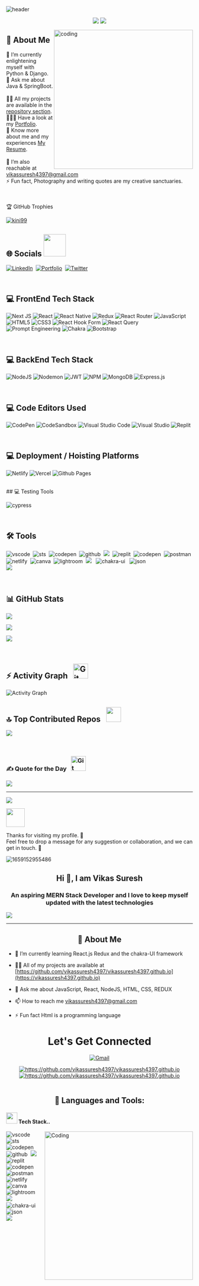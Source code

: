 <img alt="header" src="https://github.com/vikassuresh4397/vikassuresh4397/blob/main/Banner.gif">

<br>


<p align="center">
  <img src="https://readme-typing-svg.demolab.com/?lines=Hi+ 👋 +I'm+Vikas Suresh;Full-Stack+Web+Developer👨‍💻+From+India.&%20Code&center=true&width=700&height=50&weight=700&size=25&duration=2000&pause=2000">
  <img src="https://user-images.githubusercontent.com/73097560/115834477-dbab4500-a447-11eb-908a-139a6edaec5c.gif">
</p> 


<img align="right" alt="coding" width="375" src="https://i.pinimg.com/originals/81/17/8b/81178b47a8598f0c81c4799f2cdd4057.gif">

## 💫 About Me
🌱 I’m currently enlightening myself with Python & Django.
<br>
💬 Ask me about Java & SpringBoot.
<br>
<br>
👨‍💻 All my projects are available in the [repository section](https://github.com/vikassuresh4397?tab=repositories).
<br>
👨🏻‍🎓 Have a look at my [Portfolio](https://vikassuresh4397.github.io/).
<br>
🔭 Know more about me and my experiences [My Resume](https://flowcv.com/resume/sleu82c1fn).
<br>
<br>
🤝 I’m also reachable at vikassuresh4397@gmail.com
<br>
⚡ Fun fact, Photography and writing quotes are my creative sanctuaries.

<br>

🏆 GitHub Trophies   
<p align="left"> <a href="https://github.com/ryo-ma/github-profile-trophy"><img src="https://github-profile-trophy.vercel.app/?username=vikassuresh4397" alt="kini99" /></a> </p>


## 🌐 Socials <img src='https://raw.githubusercontent.com/ShahriarShafin/ShahriarShafin/main/Assets/handshake.gif' width="60px">
[![LinkedIn](https://img.shields.io/badge/LinkedIn-%230077B5.svg?logo=linkedin&logoColor=white)](https://www.linkedin.com/in/vikas-suresh-05a60b23b/)&nbsp;
[![Portfolio](https://img.shields.io/badge/Portfolio-%23E34F26.svg?logo=react&logoColor=white)](https://vikassuresh4397.github.io/)&nbsp;
[![Twitter](https://img.shields.io/badge/Twitter-%231DA1F2.svg?logo=Twitter&logoColor=white)](https://twitter.com/vikassuresh4397)&nbsp;

<br>

## 💻 FrontEnd Tech Stack
![Next JS](https://img.shields.io/badge/Next-black?style=for-the-badge&logo=next.js&logoColor=white) 
![React](https://img.shields.io/badge/react-%2320232a.svg?style=for-the-badge&logo=react&logoColor=%2361DAFB)
![React Native](https://img.shields.io/badge/react_native-%2320232a.svg?style=for-the-badge&logo=react&logoColor=%2361DAFB)
![Redux](https://img.shields.io/badge/redux-%23593d88.svg?style=for-the-badge&logo=redux&logoColor=white)
![React Router](https://img.shields.io/badge/React_Router-CA4245?style=for-the-badge&logo=react-router&logoColor=white)
![JavaScript](https://img.shields.io/badge/javascript-%23323330.svg?style=for-the-badge&logo=javascript&logoColor=%23F7DF1E)
![HTML5](https://img.shields.io/badge/html5-%23E34F26.svg?style=for-the-badge&logo=html5&logoColor=white)
![CSS3](https://img.shields.io/badge/css3-%231572B6.svg?style=for-the-badge&logo=css3&logoColor=white)
![React Hook Form](https://img.shields.io/badge/React%20Hook%20Form-%23EC5990.svg?style=for-the-badge&logo=reacthookform&logoColor=white)
![React Query](https://img.shields.io/badge/-React%20Query-FF4154?style=for-the-badge&logo=react%20query&logoColor=white)
![Prompt Engineering](https://img.shields.io/badge/Prompt_Engineering-667881?style=for-the-badge&logo=openai&logoColor=white)
![Chakra](https://img.shields.io/badge/chakra-%234ED1C5.svg?style=for-the-badge&logo=chakraui&logoColor=white)
![Bootstrap](https://img.shields.io/badge/bootstrap-%238511FA.svg?style=for-the-badge&logo=bootstrap&logoColor=white)

<br>

## 💻 BackEnd Tech Stack
![NodeJS](https://img.shields.io/badge/node.js-6DA55F?style=for-the-badge&logo=node.js&logoColor=white)
![Nodemon](https://img.shields.io/badge/NODEMON-%23323330.svg?style=for-the-badge&logo=nodemon&logoColor=%BBDEAD)
![JWT](https://img.shields.io/badge/JWT-black?style=for-the-badge&logo=JSON%20web%20tokens)
![NPM](https://img.shields.io/badge/NPM-%23CB3837.svg?style=for-the-badge&logo=npm&logoColor=white)
![MongoDB](https://img.shields.io/badge/MongoDB-%234ea94b.svg?style=for-the-badge&logo=mongodb&logoColor=white)
![Express.js](https://img.shields.io/badge/express.js-%23404d59.svg?style=for-the-badge&logo=express&logoColor=%2361DAFB)

<br>

## 💻 Code Editors Used
![CodePen](https://img.shields.io/badge/CodePen-white?style=for-the-badge&logo=codepen&logoColor=black)
![CodeSandbox](https://img.shields.io/badge/Codesandbox-040404?style=for-the-badge&logo=codesandbox&logoColor=DBDBDB)
![Visual Studio Code](https://img.shields.io/badge/Visual%20Studio%20Code-0078d7.svg?style=for-the-badge&logo=visual-studio-code&logoColor=white)
![Visual Studio](https://img.shields.io/badge/Visual%20Studio-5C2D91.svg?style=for-the-badge&logo=visual-studio&logoColor=white)
![Replit](https://img.shields.io/badge/Replit-DD1200?style=for-the-badge&logo=Replit&logoColor=white)

<br>

## 💻 Deployment / Hoisting Platforms
![Netlify](https://img.shields.io/badge/netlify-%23000000.svg?style=for-the-badge&logo=netlify&logoColor=#00C7B7)
![Vercel](https://img.shields.io/badge/vercel-%23000000.svg?style=for-the-badge&logo=vercel&logoColor=white)
![Github Pages](https://img.shields.io/badge/github%20pages-121013?style=for-the-badge&logo=github&logoColor=white)

<br>
## 💻 Testing Tools

![cypress](https://img.shields.io/badge/-cypress-%23E5E5E5?style=for-the-badge&logo=cypress&logoColor=058a5e)

<br>


## 🛠️ Tools
<img src="https://img.shields.io/badge/VSCode-0078D4?style=for-the-badge&logo=visual%20studio%20code&logoColor=white" alt="vscode" />&nbsp;
<img src="https://img.shields.io/badge/STS-58b531?style=for-the-badge&logo=spring&logoColor=white" alt="sts"/>&nbsp;
<img src="https://img.shields.io/badge/MySQL-CommandLine-bcae79?style=for-the-badge&logo=mysql&logoColor=white" alt="codepen" />&nbsp;
<img src="https://img.shields.io/badge/GitHub-100000?style=for-the-badge&logo=github&logoColor=white" alt="github"/>&nbsp;
<img src="https://img.shields.io/badge/Git%20-%23F7DF1E.svg?&style=for-the-badge&color=blue&logo=Git&logoColor=white" />&nbsp;
<img src="https://img.shields.io/badge/replit-667881?style=for-the-badge&logo=replit&logoColor=white" alt="replit" />&nbsp;
<img src="https://img.shields.io/badge/Codepen-000000?style=for-the-badge&logo=codepen&logoColor=white" alt="codepen" />&nbsp;
<img src="https://img.shields.io/badge/Postman-FF6C37?style=for-the-badge&logo=Postman&logoColor=white" alt="postman"/>&nbsp;
<img src="https://img.shields.io/badge/Netlify-00C7B7?style=for-the-badge&logo=netlify&logoColor=white" alt="netlify" />&nbsp;
<img src="https://img.shields.io/badge/Canva-%2300C4CC.svg?&style=for-the-badge&logo=Canva&logoColor=white" alt="canva" />&nbsp;
<img src="https://img.shields.io/badge/Adobe%20Lightroom-31A8FF.svg?style=for-the-badge&logo=Adobe%20Lightroom&logoColor=white" alt="lightroom" />&nbsp;
 <img src="https://img.shields.io/badge/react-%2320232a.svg?style=for-the-badge&logo=react&logoColor=%2361DAFB" />&nbsp;&nbsp;
 <img src="https://img.shields.io/badge/Chakra%20UI-3bc7bd?style=for-the-badge&logo=chakraui&logoColor=white" alt="chakra-ui" />&nbsp;&nbsp;
<img src="https://img.shields.io/badge/Node.js-43853D?style=for-the-badge&logo=node.js&logoColor=white" alt="json" />&nbsp;&nbsp;
 <br/>
<img src="https://img.shields.io/badge/express.js-%23404d59.svg?style=for-the-badge&logo=express&logoColor=%2361DAFB" />&nbsp;&nbsp;

<br>

## 📊 GitHub Stats
<!-- Total Stats -->
![](https://github-readme-stats-sigma-five.vercel.app/api?username=vikassuresh4397&theme=gotham&hide_border=false&include_all_commits=false&count_private=true)<br/>
<!-- Streak Stats -->
![](https://github-readme-streak-stats.herokuapp.com/?user=vikassuresh4397)<br/>
<!-- Top Languages -->
![](https://github-readme-stats.vercel.app/api/top-langs/?username=vikassuresh4397&theme=dark&hide_border=false&include_all_commits=false&count_private=false&layout=compact)

<br>

## ⚡ Activity Graph &nbsp; <img src="https://media.giphy.com/media/W5eoZHPpUx9sapR0eu/giphy.gif" width="40px" alt="Git"/>
<img alt="Activity Graph" src="https://github-readme-activity-graph.vercel.app/graph?username=vikassuresh4397&theme=gotham&hide_border=true"/>

## 🔝 Top Contributed Repos &nbsp; <img src="https://media.giphy.com/media/iY8CRBdQXODJSCERIr/giphy.gif" width="40px">
![](https://github-contributor-stats.vercel.app/api?username=vikassuresh4397&limit=5&theme=dark&combine_all_yearly_contributions=true)

<br>

### ✍️ Quote for the Day &nbsp; <img src="https://media.giphy.com/media/W5eoZHPpUx9sapR0eu/giphy.gif" width="40px" alt="Git"/>
![](https://quotes-github-readme.vercel.app/api?type=horizontal&theme=dark)

---
[![](https://visitcount.itsvg.in/api?id=vikassuresh4397&label=Profile%20Views&color=0&pretty=false)](https://visitcount.itsvg.in)

<img src="https://media.giphy.com/media/LnQjpWaON8nhr21vNW/giphy.gif" width="50">
<p>Thanks for visiting my profile. 🙏<br>Feel free to drop a message for any suggestion or collaboration, and we can get in touch. 🤝</p>




<!-- [![MasterHead](https://www.softprodigy.com/wp-content/uploads/2021/06/JS-Development-Gif.gif)]() -->
![1659152955486](https://user-images.githubusercontent.com/94694221/230530266-66cb4858-bdbe-4ad6-8b77-9b4dcf8658ca.jpg)


<!-- ![](https://raw.githubusercontent.com/halfrost/halfrost/master/icons/header_.png) -->
<div>
<h2 align="center">Hi 👋, I am Vikas Suresh</h2>
    <h3 align="center">An aspiring MERN Stack Developer and I love to keep myself updated with the latest technologies</h3>
  <!-- <div align="center"><a href="#"><img src="https://readme-typing-svg.demolab.com?font=Fira+Code&pause=1000&width=435&lines=Hi!+I+am+Tanmoy.;An+aspiring+MERN+Stack+Developer;
  and+I+love+to+keep myself+updated; with+the latest+technologies;Interested+in+working+with+Team.;Curious+to+learn+new+things+!" alt="Typing SVG" /></a></div> -->
   <a href="#" align="center"><img src="https://readme-typing-svg.herokuapp.com?color=FFF&center=true&lines=1000%2B+Hours+of+Coding+Experience;Data+Structure;Algorithm;MERN;Full+Stack+Web+Developer"></img></a>
    
<hr>
  
<div>
<h2 align="center">💫  About Me </h2>


- 🌱 I’m currently learning React.js Redux and the chakra-UI framework

- 👨‍💻 All of my projects are available at [https://github.com/vikassuresh4397/vikassuresh4397.github.io](https://vikassuresh4397.github.io)

- 💬 Ask me about JavaScript, React, NodeJS, HTML, CSS, REDUX

- 📫 How to reach me vikassuresh4397@gmail.com



- ⚡️ Fun fact Html is a programming language


  
<h1 align="center">Let's Get Connected</h1>
<div align="center">


<!-- <a href="" target="_blank"><img src="https://img.shields.io/badge/twitter-%2300acee.svg?&style=for-the-badge&logo=twitter&logoColor=white&alt=twitter" /></a> -->


 <a
        id="contact-email"
          href="https://mail.google.com/mail/?view=cm&fs=1&to=vikassuresh4397@gmail.com&su=I%20would%20like%20to%20connect%20with%20you&body=Your%20resume%20matches%20my%20company%20needs.%20Would%20you%20be%20interested%20in%20working%20with%20us?"
          target="_blank"
          className="funnyicon"
     src="https://img.shields.io/badge/Gmail-D14836?style=for-the-badge&logo=gmail&logoColor=white"
          ><img  align="center" alt="Gmail" src="https://img.shields.io/badge/Gmail-D14836?style=for-the-badge&logo=gmail&logoColor=white" />
         </a>

 

 <a href="https://www.linkedin.com/in/vikas-suresh-05a60b23b/">
        <img align="center" src="https://camo.githubusercontent.com/8bb7c1de40aadb0d8eede2add7716932344b30235088d239831fe0e884de8f82/68747470733a2f2f696d672e736869656c64732e696f2f62616467652f6c696e6b6564696e2532302d2532333030373742352e7376673f267374796c653d666f722d7468652d6261646765266c6f676f3d6c696e6b6564696e266c6f676f436f6c6f723d7768697465" alt="https://github.com/vikassuresh4397/vikassuresh4397.github.io" />
        </a>
  
 <a href="https://vikassuresh4397.github.io/">
        <img align="center" src="https://img.shields.io/badge/Portfolio-18A303?style=for-the-badge&logo=ionic&logoColor=white" alt="https://github.com/vikassuresh4397/vikassuresh4397.github.io" />
        </a>
  

</div>
<br />

<h2 align="center">🚀 Languages and Tools: </h2>
 
<h4><img src="https://media.giphy.com/media/iY8CRBdQXODJSCERIr/giphy.gif" width="30px">&nbsp;Tech Stack..
</h4>
 <img align="right" alt="Coding" width="400" src="https://media.giphy.com/media/f3iwJFOVOwuy7K6FFw/giphy.gif">
<p>
<img src="https://img.shields.io/badge/VSCode-0078D4?style=for-the-badge&logo=visual%20studio%20code&logoColor=white" alt="vscode" />&nbsp;
<img src="https://img.shields.io/badge/STS-58b531?style=for-the-badge&logo=spring&logoColor=white" alt="sts"/>&nbsp;
<img src="https://img.shields.io/badge/MySQL-CommandLine-bcae79?style=for-the-badge&logo=mysql&logoColor=white" alt="codepen" />&nbsp;
<img src="https://img.shields.io/badge/GitHub-100000?style=for-the-badge&logo=github&logoColor=white" alt="github"/>&nbsp;
<img src="https://img.shields.io/badge/Git%20-%23F7DF1E.svg?&style=for-the-badge&color=blue&logo=Git&logoColor=white" />&nbsp;
<img src="https://img.shields.io/badge/replit-667881?style=for-the-badge&logo=replit&logoColor=white" alt="replit" />&nbsp;
<img src="https://img.shields.io/badge/Codepen-000000?style=for-the-badge&logo=codepen&logoColor=white" alt="codepen" />&nbsp;
<img src="https://img.shields.io/badge/Postman-FF6C37?style=for-the-badge&logo=Postman&logoColor=white" alt="postman"/>&nbsp;
<img src="https://img.shields.io/badge/Netlify-00C7B7?style=for-the-badge&logo=netlify&logoColor=white" alt="netlify" />&nbsp;
<img src="https://img.shields.io/badge/Canva-%2300C4CC.svg?&style=for-the-badge&logo=Canva&logoColor=white" alt="canva" />&nbsp;
<img src="https://img.shields.io/badge/Adobe%20Lightroom-31A8FF.svg?style=for-the-badge&logo=Adobe%20Lightroom&logoColor=white" alt="lightroom" />&nbsp;
 <img src="https://img.shields.io/badge/react-%2320232a.svg?style=for-the-badge&logo=react&logoColor=%2361DAFB" />&nbsp;&nbsp;
 <img src="https://img.shields.io/badge/Chakra%20UI-3bc7bd?style=for-the-badge&logo=chakraui&logoColor=white" alt="chakra-ui" />&nbsp;&nbsp;
<img src="https://img.shields.io/badge/Node.js-43853D?style=for-the-badge&logo=node.js&logoColor=white" alt="json" />&nbsp;&nbsp;
 <br/>
<img src="https://img.shields.io/badge/express.js-%23404d59.svg?style=for-the-badge&logo=express&logoColor=%2361DAFB" />&nbsp;&nbsp;



